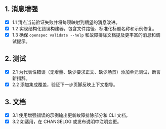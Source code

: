 ## 1. 消息增强
- [x] 1.1 清点当前验证失败并将每项映射到期望的消息改进。
- [x] 1.2 实现结构化错误构建器，包含文件路径、标准化标题名称和示例修复。
- [x] 1.3 确保 `openspec validate --help` 和故障排除文档提及更丰富的消息和调试提示。

## 2. 测试
- [x] 2.1 为代表性错误（无增量、缺少要求正文、缺少场景）添加单元测试，断言新措辞。
- [x] 2.2 添加集成覆盖，验证下一步页脚反映上下文指导。

## 3. 文档
- [x] 3.1 使用增强错误的示例输出更新故障排除部分和 CLI 文档。
- [x] 3.2 如适用，在 CHANGELOG 或发布说明中注明变更。